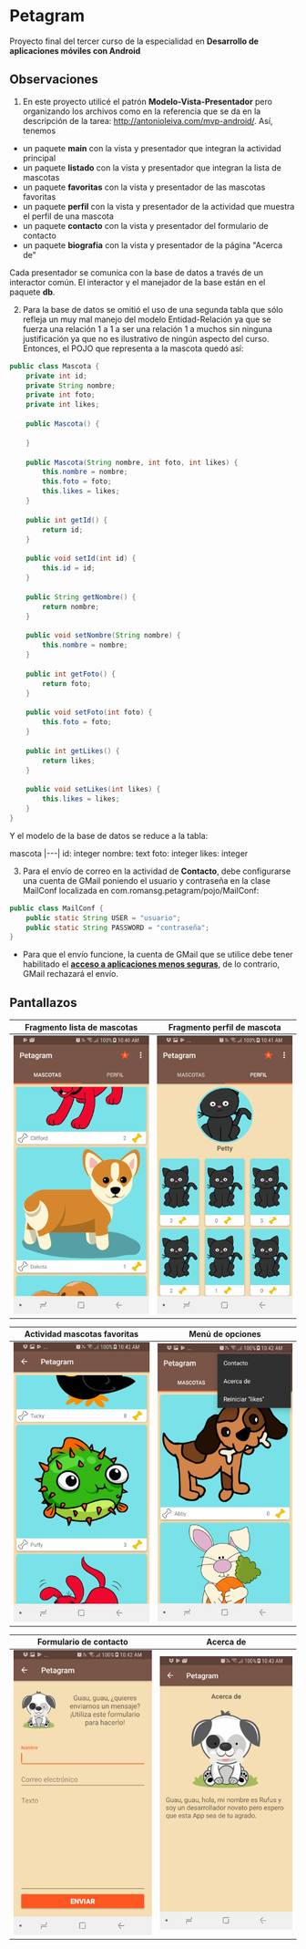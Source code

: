 # Petagram

Proyecto final del tercer curso de la especialidad en **Desarrollo de aplicaciones móviles con Android**

## Observaciones

1. En este proyecto utilicé el patrón **Modelo-Vista-Presentador** pero organizando los archivos como en la referencia que se da en la descripción de la tarea: http://antonioleiva.com/mvp-android/. Así, tenemos

* un paquete **main** con la vista y presentador que integran la actividad principal
* un paquete **listado** con la vista y presentador que integran la lista de mascotas
* un paquete **favoritas** con la vista y presentador de las mascotas favoritas
* un paquete **perfil** con la vista y presentador de la actividad que muestra el perfil de una mascota
* un paquete **contacto** con la vista y presentador del formulario de contacto
* un paquete **biografia** con la vista y presentador de la página "Acerca de"

Cada presentador se comunica con la base de datos a través de un interactor común. El interactor y el manejador de la base están en el paquete **db**.

2. Para la base de datos se omitió el uso de una segunda tabla que sólo refleja un muy mal manejo del modelo Entidad-Relación ya que se fuerza una relación 1 a 1 a ser una relación 1 a muchos sin ninguna justificación ya que no es ilustrativo de ningún aspecto del curso. Entonces, el POJO que representa a la mascota quedó así:

```java
public class Mascota {
    private int id;
    private String nombre;
    private int foto;
    private int likes;

    public Mascota() {

    }

    public Mascota(String nombre, int foto, int likes) {
        this.nombre = nombre;
        this.foto = foto;
        this.likes = likes;
    }

    public int getId() {
        return id;
    }

    public void setId(int id) {
        this.id = id;
    }

    public String getNombre() {
        return nombre;
    }

    public void setNombre(String nombre) {
        this.nombre = nombre;
    }

    public int getFoto() {
        return foto;
    }

    public void setFoto(int foto) {
        this.foto = foto;
    }

    public int getLikes() {
        return likes;
    }

    public void setLikes(int likes) {
        this.likes = likes;
    }
}
```
Y el modelo de la base de datos se reduce a la tabla:

mascota
|---|
id: integer
nombre: text
foto: integer
likes: integer

3. Para el envío de correo en la actividad de **Contacto**, debe configurarse una cuenta de GMail poniendo el usuario y contraseña en la clase MailConf localizada en com.romansg.petagram/pojo/MailConf:

```java
public class MailConf {
    public static String USER = "usuario";
    public static String PASSWORD = "contraseña";
}
```

* Para que el envío funcione, la cuenta de GMail que se utilice debe tener habilitado el [**acceso a aplicaciones menos seguras**](https://myaccount.google.com/lesssecureapps), de lo contrario, GMail rechazará el envío.

## Pantallazos

Fragmento lista de mascotas | Fragmento perfil de mascota
---|---
![Lista de mascotas](/docs/fragment_lista_mascotas.png) | ![Perfil de mascota](/docs/fragment_perfil_mascota.png)

Actividad mascotas favoritas | Menú de opciones |
---|---
![Mascotas favoritas](/docs/activity_mascotas_favoritas.png) | ![Menú de opciones](/docs/menu.png)

Formulario de contacto|Acerca de
-|-
![Formulario de contacto](/docs/activity_contacto.png) | ![Biografía](/docs/activity_biografia.png)
